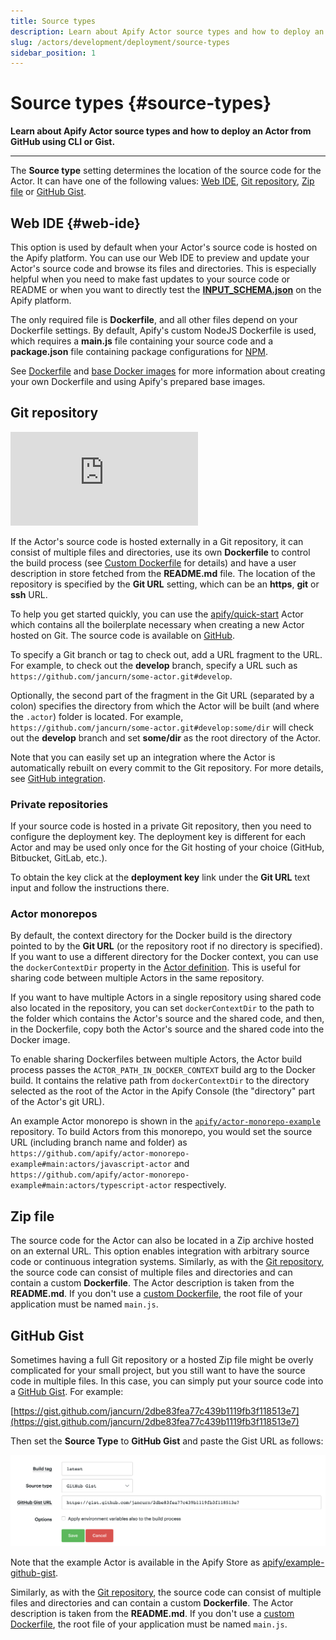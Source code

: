 ```yaml
---
title: Source types
description: Learn about Apify Actor source types and how to deploy an Actor from GitHub using CLI or Gist.
slug: /actors/development/deployment/source-types
sidebar_position: 1
---
```


# Source types {#source-types}

**Learn about Apify Actor source types and how to deploy an Actor from GitHub using CLI or Gist.**

---

The **Source type** setting determines the location of the source code for the Actor. It can have one of the following values: [Web IDE](#web-ide), [Git repository](#git-repository), [Zip file](#zip-file) or [GitHub Gist](#github-gist).

## Web IDE {#web-ide}

This option is used by default when your Actor's source code is hosted on the Apify platform. You can use our Web IDE to preview and update your Actor's source code and browse its files and directories. This is especially helpful when you need to make fast updates to your source code or README or when you want to directly test the [**INPUT_SCHEMA.json**](../actor_definition/input_schema/index.md) on the Apify platform.

The only required file is **Dockerfile**, and all other files depend on your Dockerfile settings. By default, Apify's custom NodeJS Dockerfile is used, which requires a **main.js** file containing your source code and a **package.json** file containing package configurations for [NPM](https://www.npmjs.com/).

See [Dockerfile](../actor_definition/docker.md#custom-dockerfile) and [base Docker images](../actor_definition/docker.md#base-docker-images) for more information about creating your own Dockerfile and using Apify's prepared base images.

## [](#git-repository)Git repository

<div class="youtubeVideoPlayer">
<iframe src="https://www.youtube-nocookie.com/embed/NEzT_p_RE1Q" title="YouTube video player" frameborder="0" allow="accelerometer; autoplay; clipboard-write; encrypted-media; gyroscope; picture-in-picture; web-share" allowfullscreen></iframe>
</div>

If the Actor's source code is hosted externally in a Git repository, it can consist of multiple files and directories, use its own **Dockerfile** to control the build process (see [Custom Dockerfile](../actor_definition/docker.md#custom-dockerfile) for details) and have a user description in store fetched from the <strong>README.md</strong> file. The location of the repository is specified by the **Git URL** setting, which can be an **https**, **git** or **ssh** URL.

[//]: # (TODO: It's pretty outdated, we should probably update the Actor too)
To help you get started quickly, you can use the [apify/quick-start](https://apify.com/apify/quick-start) Actor which contains all the boilerplate necessary when creating a new Actor hosted on Git. The source code is available on [GitHub](https://github.com/apify/actor-quick-start).

To specify a Git branch or tag to check out, add a URL fragment to the URL. For example, to check out the **develop** branch, specify a URL such as `https://github.com/jancurn/some-actor.git#develop`.

Optionally, the second part of the fragment in the Git URL (separated by a colon) specifies the directory from which the Actor will be built (and where the `.actor`) folder is located. For example, `https://github.com/jancurn/some-actor.git#develop:some/dir` will check out the **develop** branch and set **some/dir** as the root directory of the Actor.

Note that you can easily set up an integration where the Actor is automatically rebuilt on every commit to the Git repository. For more details, see [GitHub integration](../../../integrations/programming/github.md).

### [](#private-repositories)Private repositories

If your source code is hosted in a private Git repository, then you need to configure the deployment key. The deployment key is different for each Actor and may be used only once for the Git hosting of your choice (GitHub, Bitbucket, GitLab, etc.).

To obtain the key click at the **deployment key** link under the **Git URL** text input and follow the instructions there.

### [](#actor-monorepos)Actor monorepos

By default, the context directory for the Docker build is the directory pointed to by the **Git URL** (or the repository root if no directory is specified). If you want to use a different directory for the Docker context, you can use the `dockerContextDir` property in the [Actor definition](../actor_definition/actor_json.md). This is useful for sharing code between multiple Actors in the same repository.

If you want to have multiple Actors in a single repository using shared code also located in the repository, you can set `dockerContextDir` to the path to the folder which contains the Actor's source and the shared code, and then, in the Dockerfile, copy both the Actor's source and the shared code into the Docker image.

To enable sharing Dockerfiles between multiple Actors, the Actor build process passes the `ACTOR_PATH_IN_DOCKER_CONTEXT` build arg to the Docker build.
It contains the relative path from `dockerContextDir` to the directory selected as the root of the Actor in the Apify Console (the "directory" part of the Actor's git URL).

An example Actor monorepo is shown in the [`apify/actor-monorepo-example`](https://github.com/apify/actor-monorepo-example) repository. To build Actors from this monorepo, you would set the source URL (including branch name and folder) as `https://github.com/apify/actor-monorepo-example#main:actors/javascript-actor` and `https://github.com/apify/actor-monorepo-example#main:actors/typescript-actor` respectively.

## [](#zip-file)Zip file

The source code for the Actor can also be located in a Zip archive hosted on an external URL. This option enables integration with arbitrary source code or continuous integration systems. Similarly, as with the [Git repository](#git-repository), the source code can consist of multiple files and directories and can contain a custom **Dockerfile**. The Actor description is taken from the <strong>README.md</strong>. If you don't use a [custom Dockerfile](../actor_definition/docker.md#custom-dockerfile), the root file of your application must be named `main.js`.

## [](#github-gist)GitHub Gist

Sometimes having a full Git repository or a hosted Zip file might be overly complicated for your small project, but you still want to have the source code in multiple files. In this case, you can simply put your source code into a [GitHub Gist](https://gist.github.com/). For example:

[//]: # (TODO: It's pretty outdated, we should probably update the Actor too)
[https://gist.github.com/jancurn/2dbe83fea77c439b1119fb3f118513e7](https://gist.github.com/jancurn/2dbe83fea77c439b1119fb3f118513e7)

Then set the **Source Type** to **GitHub Gist** and paste the Gist URL as follows:

![GitHub Gist settings](./images/source-types-gist-settings.png)

Note that the example Actor is available in the Apify Store as [apify/example-github-gist](https://apify.com/apify/example-github-gist).

Similarly, as with the [Git repository](#git-repository), the source code can consist of multiple files and directories and can contain a custom **Dockerfile**. The Actor description is taken from the <strong>README.md</strong>. If you don't use a [custom Dockerfile](../actor_definition/docker.md#custom-dockerfile), the root file of your application must be named `main.js`.
